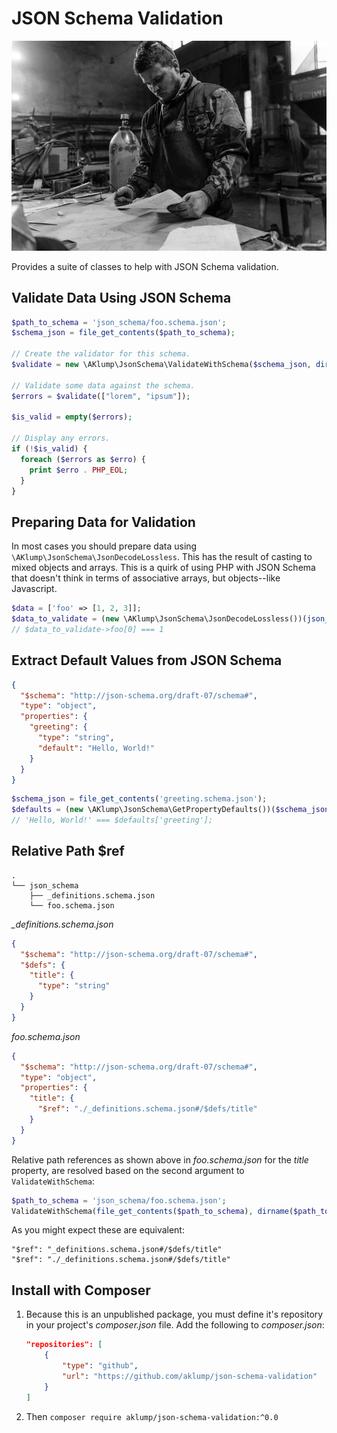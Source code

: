 # JSON Schema Validation

![Validation](images/validation.jpg)

Provides a suite of classes to help with JSON Schema validation.

## Validate Data Using JSON Schema

```php
$path_to_schema = 'json_schema/foo.schema.json';
$schema_json = file_get_contents($path_to_schema);

// Create the validator for this schema.
$validate = new \AKlump\JsonSchema\ValidateWithSchema($schema_json, dirname($path_to_schema));

// Validate some data against the schema.
$errors = $validate(["lorem", "ipsum"]);

$is_valid = empty($errors);

// Display any errors.
if (!$is_valid) {
  foreach ($errors as $erro) {
    print $erro . PHP_EOL;
  }
}
```

## Preparing Data for Validation

In most cases you should prepare data using `\AKlump\JsonSchema\JsonDecodeLossless`. This has the result of casting to mixed objects and arrays. This is a quirk of using PHP with JSON Schema that doesn't think in terms of associative arrays, but objects--like Javascript.

```php
$data = ['foo' => [1, 2, 3]];
$data_to_validate = (new \AKlump\JsonSchema\JsonDecodeLossless())(json_encode($data));
// $data_to_validate->foo[0] === 1
```

## Extract Default Values from JSON Schema

```json
{
  "$schema": "http://json-schema.org/draft-07/schema#",
  "type": "object",
  "properties": {
    "greeting": {
      "type": "string",
      "default": "Hello, World!"
    }
  }
}
```

```php
$schema_json = file_get_contents('greeting.schema.json');
$defaults = (new \AKlump\JsonSchema\GetPropertyDefaults())($schema_json);
// 'Hello, World!' === $defaults['greeting'];
```

## Relative Path $ref

```text
.
└── json_schema
    ├── _definitions.schema.json
    └── foo.schema.json
```

_\_definitions.schema.json_

```json
{
  "$schema": "http://json-schema.org/draft-07/schema#",
  "$defs": {
    "title": {
      "type": "string"
    }
  }
}
```

_foo.schema.json_

```json
{
  "$schema": "http://json-schema.org/draft-07/schema#",
  "type": "object",
  "properties": {
    "title": {
      "$ref": "./_definitions.schema.json#/$defs/title"
    }
  }
}
```

Relative path references as shown above in _foo.schema.json_ for the _title_ property, are resolved based on the second argument to `ValidateWithSchema`:

```php
$path_to_schema = 'json_schema/foo.schema.json';
ValidateWithSchema(file_get_contents($path_to_schema), dirname($path_to_schema);
```

As you might expect these are equivalent:

```
"$ref": "_definitions.schema.json#/$defs/title"
"$ref": "./_definitions.schema.json#/$defs/title"
```

## Install with Composer

1. Because this is an unpublished package, you must define it's repository in your project's _composer.json_ file. Add the following to _composer.json_:

    ```json
    "repositories": [
        {
            "type": "github",
            "url": "https://github.com/aklump/json-schema-validation"
        }
    ]
    ```

1. Then `composer require aklump/json-schema-validation:^0.0`
